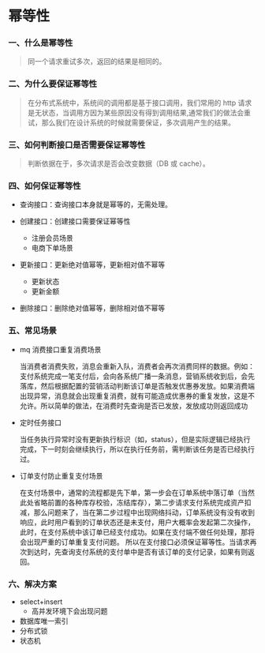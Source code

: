 # 幂等性

### 一、什么是幂等性

> 同一个请求重试多次，返回的结果是相同的。

### 二、为什么要保证幂等性

> 在分布式系统中，系统间的调用都是基于接口调用，我们常用的 http 请求是无状态，当调用方因为某些原因没有得到调用结果,通常我们的做法会重试，那么我们在设计系统的时候就需要保证，多次调用产生的结果。

### 三、如何判断接口是否需要保证幂等性

> 判断依据在于，多次请求是否会改变数据（DB 或 cache）。

### 四、如何保证幂等性

- 查询接口：查询接口本身就是幂等的，无需处理。

- 创建接口：创建接口需要保证幂等性
  - 注册会员场景
  - 电商下单场景
- 更新接口：更新绝对值幂等，更新相对值不幂等
  - 更新状态
  - 更新金额
- 删除接口：删除绝对值幂等，删除相对值不幂等

### 五、常见场景

- mq 消费接口重复消费场景

  当消费者消费失败，消息会重新入队，消费者会再次消费同样的数据。例如：支付系统完成一笔支付后，会向各系统广播一条消息，营销系统收到后，会先落库，然后根据配置的营销活动判断该订单是否触发优惠券发放。如果消费端出现异常，消息就会出现重复消费，就有可能造成优惠券的重复发放，这是不允许。所以简单的做法，在消费时先查询是否已发放，发放成功则返回成功

- 定时任务接口

  当任务执行异常时没有更新执行标识（如，status），但是实际逻辑已经执行完成，下一时刻会继续执行，所以在执行任务前，需判断该任务是否已经执行过。

- 订单支付防止重复支付场景

  在支付场景中，通常的流程都是先下单，第一步会在订单系统中落订单（当然此处省略前置的各种库存校验，冻结库存），第二步请求支付系统完成资产扣减，那么问题来了，当在第二步过程中出现网络抖动，订单系统没有没有收到响应，此时用户看到的订单状态还是未支付，用户大概率会发起第二次操作，此时，在支付系统中该订单已经支付成功。如果在支付端不做任何处理，那将会出现严重的订单重复支付问题。
  所以在支付接口必须保证幂等性。当请求再次到达时，先查询支付系统的支付单中是否有该订单的支付记录，如果有则返回。

### 六、解决方案

- select+insert
  - 高并发环境下会出现问题
- 数据库唯一索引
- 分布式锁
- 状态机

